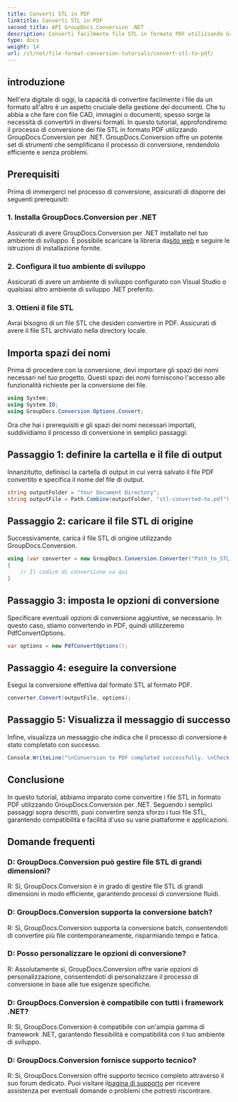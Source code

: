 ```yaml
---
title: Converti STL in PDF
linktitle: Converti STL in PDF
second_title: API GroupDocs.Conversion .NET
description: Converti facilmente file STL in formato PDF utilizzando GroupDocs.Conversion per .NET. Semplifica il processo di gestione dei documenti.
type: docs
weight: 14
url: /it/net/file-format-conversion-tutorials/convert-stl-to-pdf/
---
```

## introduzione
Nell'era digitale di oggi, la capacità di convertire facilmente i file da un formato all'altro è un aspetto cruciale della gestione dei documenti. Che tu abbia a che fare con file CAD, immagini o documenti, spesso sorge la necessità di convertirli in diversi formati. In questo tutorial, approfondiremo il processo di conversione dei file STL in formato PDF utilizzando GroupDocs.Conversion per .NET. GroupDocs.Conversion offre un potente set di strumenti che semplificano il processo di conversione, rendendolo efficiente e senza problemi.
## Prerequisiti
Prima di immergerci nel processo di conversione, assicurati di disporre dei seguenti prerequisiti:
### 1. Installa GroupDocs.Conversion per .NET
 Assicurati di avere GroupDocs.Conversion per .NET installato nel tuo ambiente di sviluppo. È possibile scaricare la libreria da[sito web](https://releases.groupdocs.com/conversion/net/) e seguire le istruzioni di installazione fornite.
### 2. Configura il tuo ambiente di sviluppo
Assicurati di avere un ambiente di sviluppo configurato con Visual Studio o qualsiasi altro ambiente di sviluppo .NET preferito.
### 3. Ottieni il file STL
Avrai bisogno di un file STL che desideri convertire in PDF. Assicurati di avere il file STL archiviato nella directory locale.

## Importa spazi dei nomi
Prima di procedere con la conversione, devi importare gli spazi dei nomi necessari nel tuo progetto. Questi spazi dei nomi forniscono l'accesso alle funzionalità richieste per la conversione dei file.

```csharp
using System;
using System.IO;
using GroupDocs.Conversion.Options.Convert;
```

Ora che hai i prerequisiti e gli spazi dei nomi necessari importati, suddividiamo il processo di conversione in semplici passaggi:
## Passaggio 1: definire la cartella e il file di output
Innanzitutto, definisci la cartella di output in cui verrà salvato il file PDF convertito e specifica il nome del file di output.
```csharp
string outputFolder = "Your Document Directory";
string outputFile = Path.Combine(outputFolder, "stl-converted-to.pdf");
```
## Passaggio 2: caricare il file STL di origine
Successivamente, carica il file STL di origine utilizzando GroupDocs.Conversion.
```csharp
using (var converter = new GroupDocs.Conversion.Converter("Path_to_STL_File"))
{
    // Il codice di conversione va qui
}
```
## Passaggio 3: imposta le opzioni di conversione
Specificare eventuali opzioni di conversione aggiuntive, se necessario. In questo caso, stiamo convertendo in PDF, quindi utilizzeremo PdfConvertOptions.
```csharp
var options = new PdfConvertOptions();
```
## Passaggio 4: eseguire la conversione
Esegui la conversione effettiva dal formato STL al formato PDF.
```csharp
converter.Convert(outputFile, options);
```
## Passaggio 5: Visualizza il messaggio di successo
Infine, visualizza un messaggio che indica che il processo di conversione è stato completato con successo.
```csharp
Console.WriteLine("\nConversion to PDF completed successfully. \nCheck output in {0}", outputFolder);
```

## Conclusione
In questo tutorial, abbiamo imparato come convertire i file STL in formato PDF utilizzando GroupDocs.Conversion per .NET. Seguendo i semplici passaggi sopra descritti, puoi convertire senza sforzo i tuoi file STL, garantendo compatibilità e facilità d'uso su varie piattaforme e applicazioni.
## Domande frequenti
### D: GroupDocs.Conversion può gestire file STL di grandi dimensioni?
R: Sì, GroupDocs.Conversion è in grado di gestire file STL di grandi dimensioni in modo efficiente, garantendo processi di conversione fluidi.
### D: GroupDocs.Conversion supporta la conversione batch?
R: Sì, GroupDocs.Conversion supporta la conversione batch, consentendoti di convertire più file contemporaneamente, risparmiando tempo e fatica.
### D: Posso personalizzare le opzioni di conversione?
R: Assolutamente sì, GroupDocs.Conversion offre varie opzioni di personalizzazione, consentendoti di personalizzare il processo di conversione in base alle tue esigenze specifiche.
### D: GroupDocs.Conversion è compatibile con tutti i framework .NET?
R: Sì, GroupDocs.Conversion è compatibile con un'ampia gamma di framework .NET, garantendo flessibilità e compatibilità con il tuo ambiente di sviluppo.
### D: GroupDocs.Conversion fornisce supporto tecnico?
 R: Sì, GroupDocs.Conversion offre supporto tecnico completo attraverso il suo forum dedicato. Puoi visitare il[pagina di supporto](https://forum.groupdocs.com/c/conversion/11) per ricevere assistenza per eventuali domande o problemi che potresti riscontrare.